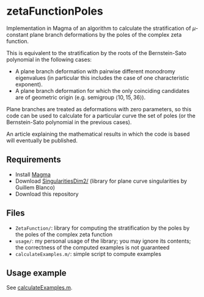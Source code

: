 # zetaFunctionPoles
Implementation in Magma of an algorithm to calculate the stratification of $`\mu`$-constant plane branch deformations by the poles of the complex zeta function.

This is equivalent to the stratification by the roots of the Bernstein-Sato polynomial in the following cases:
- A plane branch deformation with pairwise different monodromy eigenvalues (in particular this includes the case of one characteristic exponent).
- A plane branch deformation for which the only coinciding candidates are of geometric origin (e.g. semigroup $`\langle 10,15,36 \rangle`$).

Plane branches are treated as deformations with zero parameters, so this code can be used to calculate for a particular curve the set of poles (or the Bernstein-Sato polynomial in the previous cases).

An article explaining the mathematical results in which the code is based will eventually be published.

## Requirements
- Install [Magma](https://magma.maths.usyd.edu.au/magma/)
- Download [SingularitiesDim2/](https://github.com/rogolop/SingularitiesDim2) (library for plane curve singularities by Guillem Blanco)
- Download this repository

## Files
- `ZetaFunction/`: library for computing the stratification by the poles by the poles of the complex zeta function
- `usage/`: my personal usage of the library; you may ignore its contents; the correctness of the computed examples is not guaranteed
- `calculateExamples.m/`: simple script to compute examples

## Usage example

See [calculateExamples.m](calculateExamples.m).


